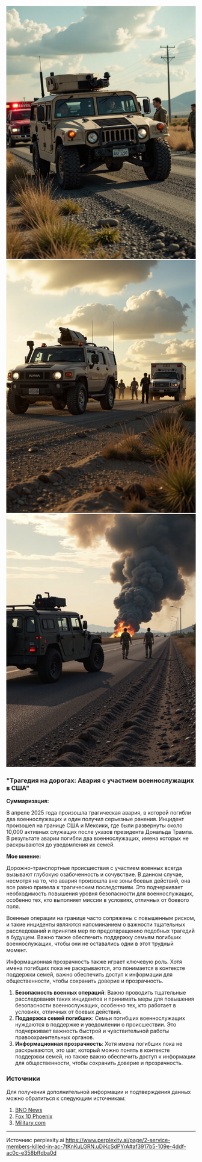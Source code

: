 ![alt text](image-1.png)![alt text](image-2.png)![alt text](image-3.png)


### "Трагедия на дорогах: Авария с участием военнослужащих в США"

**Суммаризация:**

В апреле 2025 года произошла трагическая авария, в которой погибли два военнослужащих и один получил серьезные ранения. Инцидент произошел на границе США и Мексики, где были развернуты около 10,000 активных служащих после указов президента Дональда Трампа. В результате аварии погибли два военнослужащих, имена которых не раскрываются до уведомления их семей.

**Мое мнение:**

Дорожно-транспортные происшествия с участием военных всегда вызывают глубокую озабоченность и сочувствие. В данном случае, несмотря на то, что авария произошла вне зоны боевых действий, она все равно привела к трагическим последствиям. Это подчеркивает необходимость повышения уровня безопасности для военнослужащих, особенно тех, кто выполняет миссии в условиях, отличных от боевого поля.

Военные операции на границе часто сопряжены с повышенным риском, и такие инциденты являются напоминанием о важности тщательных расследований и принятия мер по предотвращению подобных трагедий в будущем. Важно также обеспечить поддержку семьям погибших военнослужащих, чтобы они не оставались одни в этот трудный момент.

Информационная прозрачность также играет ключевую роль. Хотя имена погибших пока не раскрываются, это понимается в контексте поддержки семей, важно обеспечить доступ к информации для общественности, чтобы сохранить доверие и прозрачность.

1. **Безопасность военных операций**: Важно проводить тщательные расследования таких инцидентов и принимать меры для повышения безопасности военнослужащих, особенно тех, кто работает в условиях, отличных от боевых действий.
2. **Поддержка семей погибших**: Семьи погибших военнослужащих нуждаются в поддержке и уведомлении о происшествии. Это подчеркивает важность быстрой и чувствительной работы правоохранительных органов.
3. **Информационная прозрачность**: Хотя имена погибших пока не раскрываются, это шаг, который можно понять в контексте поддержки семей, но также важно обеспечить доступ к информации для общественности, чтобы сохранить доверие и прозрачность.

### Источники

Для получения дополнительной информации и подтверждения данных можно обратиться к следующим источникам:

1. [BNO News](https://bnonews.com/index.php/2025/04/2-service-members-killed-1-seriously-injured-in-military-vehicle-crash-near-el-paso-texas/)
2. [Fox 10 Phoenix](https://www.fox10phoenix.com/news/us-service-members-killed-hurt-vehicle-accident-us-mexico-border)
3. [Military.com](https://www.military.com/daily-news/2025/04/16/2-marines-killed-one-serious-condition-after-vehicle-incident-during-southern-border-mission.html)
---
Источник: perplexity.ai
https://www.perplexity.ai/page/2-service-members-killed-in-ac-7tKnKuLGRN.uDiKcSdPYrA#af3917b5-109e-4ddf-ac0c-e358bffdba0d
